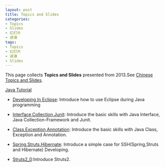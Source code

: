 ```yaml
---
layout: post
title: Topics and Slides
categories:
- Topics
- Slides
- 幻灯片
- 讲演
tags:
- Topics
- 幻灯片
- 讲演
- Slides
---
```



This page collects **Topics and Slides** presented from 2013.See [Chinese Topics and Slides](http://jeff-lee.name/topics/2013/04/topics-and-slides-cn/).


[Java Tutorial](https://github.com/westerly-lzh/java_tutorial)

+  [Developing In Eclipse](https://github.com/westerly-lzh/java_tutorial/tree/master/eclipse): Introduce how to use Eclipse during Java programming


+ [Interface,Collection,Junit](https://github.com/westerly-lzh/java_tutorial/tree/master/interface_collection_junit): Introduce the basic skills with Java Interface, Java Collection-Framework and Junit.

+ [Class,Exception,Annotation](https://github.com/westerly-lzh/java_tutorial/tree/master/class_exception_annotation): Introduce the basic skills with Java Class, Exception and Annotation.

+ [Spring,Struts,Hibernate](https://github.com/westerly-lzh/java_tutorial/tree/master/ssh-simple): Introduce a simple case for SSH(Spring,Struts and Hibernate) Developing.

+ [Struts2_0](https://github.com/westerly-lzh/java_tutorial/tree/master/mavendemos):Introduce Struts2.



